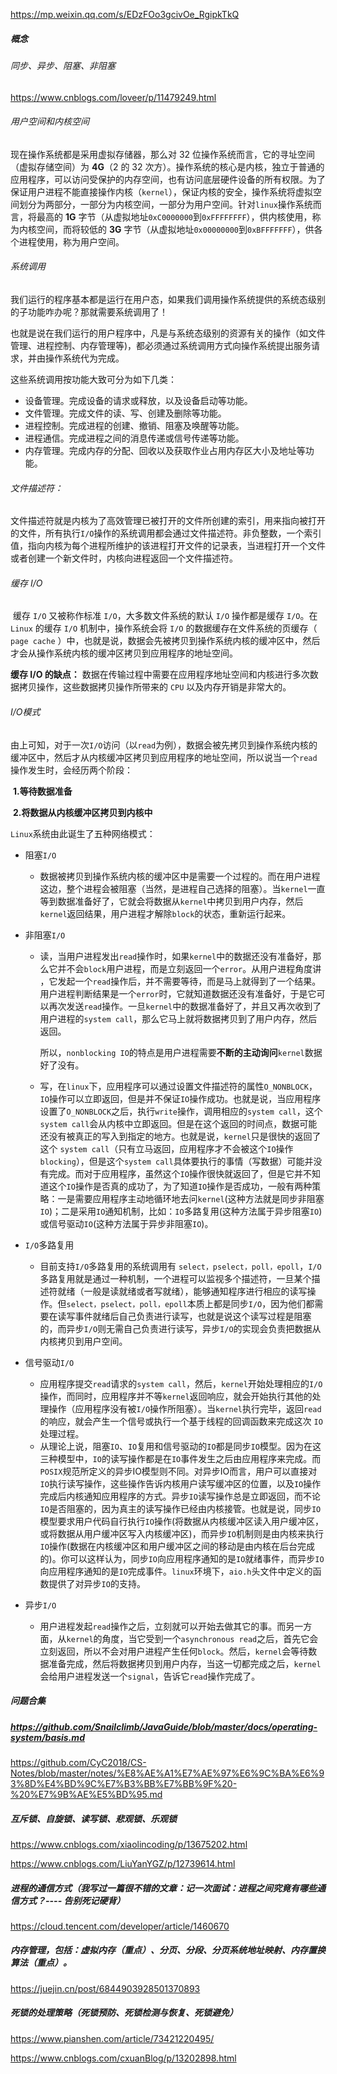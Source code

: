 https://mp.weixin.qq.com/s/EDzFOo3gcivOe_RgipkTkQ

##### 概念

###### 同步、异步、阻塞、非阻塞

https://www.cnblogs.com/loveer/p/11479249.html

###### 用户空间和内核空间

现在操作系统都是采用虚拟存储器，那么对 32 位操作系统而言，它的寻址空间（虚拟存储空间）为 **4G**（2 的 32 次方）。操作系统的核心是内核，独立于普通的应用程序，可以访问受保护的内存空间，也有访问底层硬件设备的所有权限。为了保证用户进程不能直接操作内核（`kernel`），保证内核的安全，操作系统将虚拟空间划分为两部分，一部分为内核空间，一部分为用户空间。针对`linux`操作系统而言，将最高的 **1G** 字节（从虚拟地址`0xC0000000`到`0xFFFFFFFF`），供内核使用，称为内核空间，而将较低的 **3G** 字节（从虚拟地址`0x00000000`到`0xBFFFFFFF`），供各个进程使用，称为用户空间。

###### 系统调用

​	我们运行的程序基本都是运行在用户态，如果我们调用操作系统提供的系统态级别的子功能咋办呢？那就需要系统调用了！

也就是说在我们运行的用户程序中，凡是与系统态级别的资源有关的操作（如文件管理、进程控制、内存管理等)，都必须通过系统调用方式向操作系统提出服务请求，并由操作系统代为完成。

这些系统调用按功能大致可分为如下几类：

- 设备管理。完成设备的请求或释放，以及设备启动等功能。
- 文件管理。完成文件的读、写、创建及删除等功能。
- 进程控制。完成进程的创建、撤销、阻塞及唤醒等功能。
- 进程通信。完成进程之间的消息传递或信号传递等功能。
- 内存管理。完成内存的分配、回收以及获取作业占用内存区大小及地址等功能。

###### 文件描述符：

​		文件描述符就是内核为了高效管理已被打开的文件所创建的索引，用来指向被打开的文件，所有执行`I/O`操作的系统调用都会通过文件描述符。非负整数，一个索引值，指向内核为每个进程所维护的该进程打开文件的记录表，当进程打开一个文件或者创建一个新文件时，内核向进程返回一个文件描述符。

###### 缓存 I/O

​	缓存 `I/O` 又被称作标准 `I/O`，大多数文件系统的默认 `I/O` 操作都是缓存 `I/O`。在 `Linux` 的缓存 `I/O` 机制中，操作系统会将 `I/O` 的数据缓存在文件系统的页缓存（ `page cache` ）中，也就是说，数据会先被拷贝到操作系统内核的缓冲区中，然后才会从操作系统内核的缓冲区拷贝到应用程序的地址空间。

**缓存 I/O 的缺点：**
	数据在传输过程中需要在应用程序地址空间和内核进行多次数据拷贝操作，这些数据拷贝操作所带来的 `CPU` 以及内存开销是非常大的。

###### I/O模式

​	由上可知，对于一次`I/O`访问（以`read`为例），数据会被先拷贝到操作系统内核的缓冲区中，然后才从内核缓冲区拷贝到应用程序的地址空间，所以说当一个`read`操作发生时，会经历两个阶段：

​		**1.等待数据准备**	

​		**2.将数据从内核缓冲区拷贝到内核中**

`Linux`系统由此诞生了五种网络模式：

* 阻塞`I/O`

  * 数据被拷贝到操作系统内核的缓冲区中是需要一个过程的。而在用户进程这边，整个进程会被阻塞（当然，是进程自己选择的阻塞）。当`kernel`一直等到数据准备好了，它就会将数据从`kernel`中拷贝到用户内存，然后`kernel`返回结果，用户进程才解除`block`的状态，重新运行起来。

* 非阻塞`I/O`

  * 读，当用户进程发出`read`操作时，如果`kernel`中的数据还没有准备好，那么它并不会`block`用户进程，而是立刻返回一个`error`。从用户进程角度讲 ，它发起一个`read`操作后，并不需要等待，而是马上就得到了一个结果。用户进程判断结果是一个`error`时，它就知道数据还没有准备好，于是它可以再次发送`read`操作。一旦`kernel`中的数据准备好了，并且又再次收到了用户进程的`system call`，那么它马上就将数据拷贝到了用户内存，然后返回。

    所以，`nonblocking IO`的特点是用户进程需要**不断的主动询问**`kernel`数据好了没有。

  * 写，在`linux`下，应用程序可以通过设置文件描述符的属性`O_NONBLOCK`，`IO`操作可以立即返回，但是并不保证`IO`操作成功。也就是说，当应用程序设置了`O_NONBLOCK`之后，执行`write`操作，调用相应的`system call`，这个`system call`会从内核中立即返回。但是在这个返回的时间点，数据可能还没有被真正的写入到指定的地方。也就是说，`kernel`只是很快的返回了这个 `system call`（只有立马返回，应用程序才不会被这个`IO`操作`blocking`），但是这个`system call`具体要执行的事情（写数据）可能并没有完成。而对于应用程序，虽然这个`IO`操作很快就返回了，但是它并不知道这个`IO`操作是否真的成功了，为了知道`IO`操作是否成功，一般有两种策略：一是需要应用程序主动地循环地去问`kernel`(这种方法就是同步非阻塞`IO`)；二是采用`IO`通知机制，比如：`IO`多路复用(这种方法属于异步阻塞`IO`)或信号驱动`IO`(这种方法属于异步非阻塞`IO`)。

* `I/O`多路复用

  * 目前支持`I/O`多路复用的系统调用有 `select，pselect，poll，epoll`，`I/O`多路复用就是通过一种机制，一个进程可以监视多个描述符，一旦某个描述符就绪（一般是读就绪或者写就绪），能够通知程序进行相应的读写操作。但`select，pselect，poll，epoll`本质上都是同步`I/O`，因为他们都需要在读写事件就绪后自己负责进行读写，也就是说这个读写过程是阻塞的，而异步`I/O`则无需自己负责进行读写，异步`I/O`的实现会负责把数据从内核拷贝到用户空间。

* 信号驱动`I/O`

  * 应用程序提交`read`请求的`system call`，然后，`kernel`开始处理相应的`I/O`操作，而同时，应用程序并不等`kernel`返回响应，就会开始执行其他的处理操作（应用程序没有被`I/O`操作所阻塞）。当`kernel`执行完毕，返回`read`的响应，就会产生一个信号或执行一个基于线程的回调函数来完成这次 `IO` 处理过程。
  * 从理论上说，阻塞`IO`、`IO`复用和信号驱动的`IO`都是同步`IO`模型。因为在这三种模型中，`IO`的读写操作都是在`IO`事件发生之后由应用程序来完成。而`POSIX`规范所定义的异步IO模型则不同。对异步IO而言，用户可以直接对`IO`执行读写操作，这些操作告诉内核用户读写缓冲区的位置，以及`IO`操作完成后内核通知应用程序的方式。异步`IO`读写操作总是立即返回，而不论`IO`是否阻塞的，因为真主的读写操作已经由内核接管。也就是说，同步`IO`模型要求用户代码自行执行`IO`操作(将数据从内核缓冲区读入用户缓冲区，或将数据从用户缓冲区写入内核缓冲区)，而异步`IO`机制则是由内核来执行`IO`操作(数据在内核缓冲区和用户缓冲区之间的移动是由内核在后台完成的)。你可以这样认为，同步`IO`向应用程序通知的是`IO`就绪事件，而异步`IO`向应用程序通知的是`IO`完成事件。`linux`环境下，`aio.h`头文件中定义的函数提供了对异步`IO`的支持。

* 异步`I/O`

  * 用户进程发起`read`操作之后，立刻就可以开始去做其它的事。而另一方面，从`kernel`的角度，当它受到一个`asynchronous read`之后，首先它会立刻返回，所以不会对用户进程产生任何`block`。然后，`kernel`会等待数据准备完成，然后将数据拷贝到用户内存，当这一切都完成之后，`kernel`会给用户进程发送一个`signal`，告诉它`read`操作完成了。



##### 问题合集

##### https://github.com/Snailclimb/JavaGuide/blob/master/docs/operating-system/basis.md

https://github.com/CyC2018/CS-Notes/blob/master/notes/%E8%AE%A1%E7%AE%97%E6%9C%BA%E6%93%8D%E4%BD%9C%E7%B3%BB%E7%BB%9F%20-%20%E7%9B%AE%E5%BD%95.md

##### 互斥锁、自旋锁、读写锁、悲观锁、乐观锁

https://www.cnblogs.com/xiaolincoding/p/13675202.html

https://www.cnblogs.com/LiuYanYGZ/p/12739614.html

##### 进程的通信方式（我写过一篇很不错的文章：记一次面试：进程之间究竟有哪些通信方式？---- 告别死记硬背）

https://cloud.tencent.com/developer/article/1460670

##### 内存管理，包括：虚拟内存（重点）、分页、分段、分页系统地址映射、内存置换算法（重点）。

https://juejin.cn/post/6844903928501370893

##### 死锁的处理策略（死锁预防、死锁检测与恢复、死锁避免）

https://www.pianshen.com/article/73421220495/

https://www.cnblogs.com/cxuanBlog/p/13202898.html